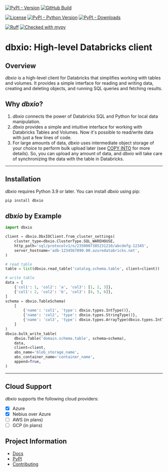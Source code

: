 [![PyPI - Version](https://img.shields.io/pypi/v/dbxio)](https://pypi.org/project/dbxio/)
[![GitHub Build](https://github.com/Toloka/dbxio/workflows/Tests/badge.svg)](https://github.com/Toloka/dbxio/actions)

[![License](https://img.shields.io/:license-Apache%202-blue.svg)](https://www.apache.org/licenses/LICENSE-2.0.txt)
[![PyPI - Python Version](https://img.shields.io/pypi/pyversions/dbxio.svg)](https://pypi.org/project/dbxio/)
[![PyPI - Downloads](https://img.shields.io/pepy/dt/dbxio)](https://pypi.org/project/dbxio/)

[![Ruff](https://img.shields.io/endpoint?url=https://raw.githubusercontent.com/astral-sh/ruff/main/assets/badge/v2.json)](https://github.com/astral-sh/ruff)
[![Checked with mypy](http://www.mypy-lang.org/static/mypy_badge.svg)](http://mypy-lang.org/)

# dbxio: High-level Databricks client

## Overview

_dbxio_ is a high-level client for Databricks that simplifies working with tables and volumes.
It provides a simple interface for reading and writing data, creating and deleting objects, and running SQL queries and
fetching results.

## Why _dbxio_?

1. _dbxio_ connects the power of Databricks SQL and Python for local data manipulation.
2. _dbxio_ provides a simple and intuitive interface for working with Databricks Tables and Volumes.
   Now it's possible to read/write data with just a few lines of code.
3. For large amounts of data, _dbxio_ uses intermediate object storage of your choice to perform bulk upload later (see
   [COPY INTO](https://docs.databricks.com/en/sql/language-manual/delta-copy-into.html) for more details).
   So, you can upload any amount of data, and _dbxio_ will take care of synchronizing the data with the table in
   Databricks.

---

## Installation

_dbxio_ requires Python 3.9 or later. You can install _dbxio_ using pip:

```bash
pip install dbxio
```

## _dbxio_ by Example

```python
import dbxio

client = dbxio.DbxIOClient.from_cluster_settings(
    cluster_type=dbxio.ClusterType.SQL_WAREHOUSE,
    http_path='sql/protocolv1/o/2350007385231210/abcdefg-12345',
    server_hostname='adb-1234567890.00.azuredatabricks.net',
)

# read table
table = list(dbxio.read_table('catalog.schema.table', client=client))

# write table
data = [
    {'col1': 1, 'col2': 'a', 'col3': [1, 2, 3]},
    {'col1': 2, 'col2': 'b', 'col3': [4, 5, 6]},
]
schema = dbxio.TableSchema(
    [
        {'name': 'col1', 'type': dbxio.types.IntType()},
        {'name': 'col2', 'type': dbxio.types.StringType()},
        {'name': 'col3', 'type': dbxio.types.ArrayType(dbxio.types.IntType())},
    ]
)
dbxio.bulk_write_table(
    dbxio.Table('domain.schema.table', schema=schema),
    data,
    client=client,
    abs_name='blob_storage_name',
    abs_container_name='container_name',
    append=True,
)
```

---

## Cloud Support

_dbxio_ supports the following cloud providers:

- [x] Azure
- [x] Nebius over Azure
- [ ] AWS (in plans)
- [ ] GCP (in plans)

## Project Information

- [Docs](docs/README.md)
- [PyPI](https://pypi.org/project/dbxio/)
- [Contributing](CONTRIBUTING.md)
